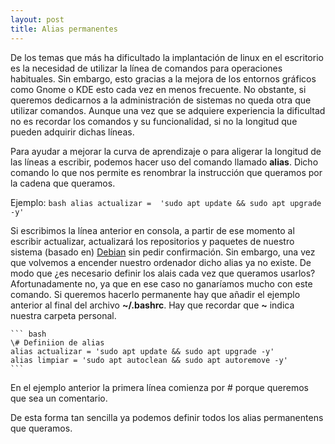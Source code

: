 ```yaml
---
layout: post
title: Alias permanentes
---
```


De los temas que más ha dificultado la implantación de linux en el escritorio es la necesidad de utilizar la línea de comandos para operaciones habituales. Sin embargo, esto gracias a la mejora de los entornos gráficos como Gnome o KDE esto cada vez en menos frecuente. No obstante, si queremos dedicarnos a la administración de sistemas no queda otra que utilizar comandos. Aunque una vez que se adquiere experiencia la dificultad no es recordar los comandos y su funcionalidad, si no la longitud que pueden adquirir dichas líneas.

Para ayudar a mejorar la curva de aprendizaje o para aligerar la longitud de las líneas a escribir, podemos hacer uso del comando llamado **alias**. Dicho comando lo que nos permite es renombrar la instrucción que queramos por la cadena que queramos.

Ejemplo:
    ``` bash
    alias actualizar =  'sudo apt update && sudo apt upgrade -y'
    ```

Si escribimos la línea anterior en consola, a partir de ese momento al escribir actualizar, actualizará los repositorios y paquetes de nuestro sistema (basado en) [Debian](https://www.debian.org/) sin pedir confirmación. Sin embargo, una vez que volvemos a encender nuestro ordenador dicho alias ya no existe. De modo que ¿es necesario definir los alais cada vez que queramos usarlos? Afortunadamente no, ya que en ese caso no ganaríamos mucho con este comando. Si queremos hacerlo permanente hay que añadir el ejemplo anterior al final del archivo **~/.bashrc**. Hay que recordar que **~** indica nuestra carpeta personal.

    ``` bash
    \# Definiion de alias
    alias actualizar = 'sudo apt update && sudo apt upgrade -y'
    alias limpiar = 'sudo apt autoclean && sudo apt autoremove -y'
    ```

En el ejemplo anterior la primera línea comienza por # porque queremos que sea un comentario.

De esta forma tan sencilla ya podemos definir todos los alias permanentens que queramos.
